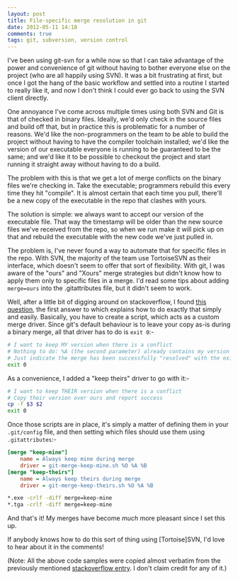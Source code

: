 ```yaml
---
layout: post
title: File-specific merge resolution in git
date: 2012-05-11 14:18
comments: true
tags: git, subversion, version control
---
```


I've been using git-svn for a while now so that I can take advantage of the
power and convenience of git without having to bother everyone else on the
project (who are all happily using SVN). It was a bit frustrating at first, but
once I got the hang of the basic workflow and settled into a routine I started
to really like it, and now I don't think I could ever go back to using the SVN
client directly.

One annoyance I've come across multiple times using both SVN and Git is that of
checked in binary files. Ideally, we'd only check in the source files and build
off that, but in practice this is problematic for a number of reasons. We'd like
the non-programmers on the team to be able to build the project without having
to have the compiler toolchain installed; we'd like the version of our
executable everyone is running to be guaranteed to be the same; and we'd like it
to be possible to checkout the project and start running it straight away
without having to do a build.

The problem with this is that we get a lot of merge conflicts on the binary
files we're checking in. Take the executable; programmers rebuild this every
time they hit "compile". It is almost certain that each time you pull, there'll
be a new copy of the executable in the repo that clashes with yours.

The solution is simple: we always want to accept our version of the executable
file. That way the timestamp will be older than the new source files we've
received from the repo, so when we run make it will pick up on that and rebuild
the executable with the new code we've just pulled in.

The problem is, I've never found a way to automate that for specific files in
the repo. With SVN, the majority of the team use TortoiseSVN as their interface,
which doesn't seem to offer that sort of flexibility. With git, I was aware of
the "ours" and "Xours" merge strategies but didn't know how to apply them only
to specific files in a merge. I'd read some tips about adding
`merge=ours` into the .gitattributes file, but it didn't seem to
work.

Well, after a little bit of digging around on stackoverflow, I found [this
question][1], the first answer to which explains how to do exactly that simply
and easily. Basically, you have to create a script, which acts as a custom merge
driver. Since git's default behaviour is to leave your copy as-is during a
binary merge, all that driver has to do is `exit 0`:-

``` bash
# I want to keep MY version when there is a conflict
# Nothing to do: %A (the second parameter) already contains my version
# Just indicate the merge has been successfully "resolved" with the exit status
exit 0
```

As a convenience, I added a "keep theirs" driver to go with it:-

``` bash
# I want to keep THEIR version when there is a conflict
# Copy their version over ours and report success
cp -f $3 $2
exit 0
```

Once those scripts are in place, it's simply a matter of defining them in your
`.git/config` file, and then setting which files should use them
using `.gitattributes`:-

``` ini
[merge "keep-mine"]
	name = Always keep mine during merge
	driver = git-merge-keep-mine.sh %O %A %B
[merge "keep-theirs"]
	name = Always keep theirs during merge
	driver = git-merge-keep-theirs.sh %O %A %B
```
``` bash
*.exe -crlf -diff merge=keep-mine
*.tga -crlf -diff merge=keep-mine
```

And that's it! My merges have become *much* more pleasant since I set this up.

If anybody knows how to do this sort of thing using [Tortoise]SVN, I'd love to
hear about it in the comments!

(Note: All the above code samples were copied almost verbatim from the
previously mentioned [stackoverflow entry][1]. I don't claim credit for any of
it.)

[1]: http://stackoverflow.com/questions/928646/how-do-i-tell-git-to-always-select-my-local-version-for-conflicted-merges-on-a-s
